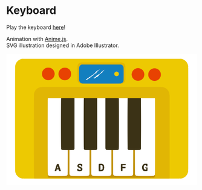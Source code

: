 # Keyboard

Play the keyboard [here](https://rhodespeter.github.io/keyboard/)!

Animation with [Anime.js](http://anime-js.com/). <br>
SVG illustration designed in Adobe Illustrator.

![](https://github.com/RhodesPeter/keyboard/blob/master/assets/illustration-for-readme.png)
